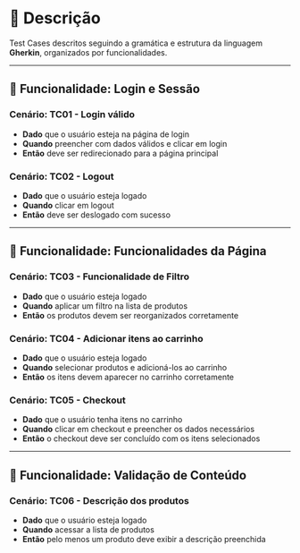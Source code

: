 # 🧪 Descrição

Test Cases descritos seguindo a gramática e estrutura da linguagem **Gherkin**, organizados por funcionalidades.

---

## 🔐 Funcionalidade: Login e Sessão

###  Cenário: TC01 - Login válido
- **Dado** que o usuário esteja na página de login  
- **Quando** preencher com dados válidos e clicar em login  
- **Então** deve ser redirecionado para a página principal

###  Cenário: TC02 - Logout
- **Dado** que o usuário esteja logado  
- **Quando** clicar em logout  
- **Então** deve ser deslogado com sucesso

---

## 🧭 Funcionalidade: Funcionalidades da Página

###  Cenário: TC03 - Funcionalidade de Filtro
- **Dado** que o usuário esteja logado  
- **Quando** aplicar um filtro na lista de produtos  
- **Então** os produtos devem ser reorganizados corretamente

###  Cenário: TC04 - Adicionar itens ao carrinho
- **Dado** que o usuário esteja logado  
- **Quando** selecionar produtos e adicioná-los ao carrinho  
- **Então** os itens devem aparecer no carrinho corretamente

###  Cenário: TC05 - Checkout
- **Dado** que o usuário tenha itens no carrinho  
- **Quando** clicar em checkout e preencher os dados necessários  
- **Então** o checkout deve ser concluído com os itens selecionados

---

## 🧾 Funcionalidade: Validação de Conteúdo

###  Cenário: TC06 - Descrição dos produtos
- **Dado** que o usuário esteja logado  
- **Quando** acessar a lista de produtos  
- **Então** pelo menos um produto deve exibir a descrição preenchida
